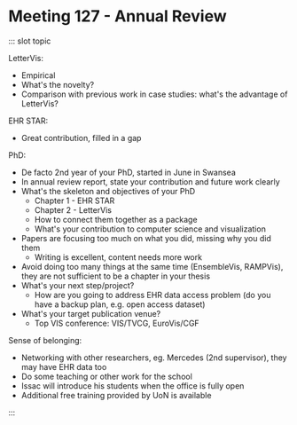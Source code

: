 # Meeting 127 - Annual Review

<Meeting index="127" members="Isaac Triguero Velazquez,Adam Ke Zhou, Wang" date="7 May 2021 14:00" nextDate="10 May 2021 11:00">

::: slot topic

LetterVis:

- Empirical
- What's the novelty?
- Comparison with previous work in case studies: what's the advantage of LetterVis?

EHR STAR:

- Great contribution, filled in a gap

PhD:
- De facto 2nd year of your PhD, started in June in Swansea
- In annual review report, state your contribution and future work clearly
- What's the skeleton and objectives of your PhD
    - Chapter 1 - EHR STAR
    - Chapter 2 - LetterVis
    - How to connect them together as a package
    - What's your contribution to computer science and visualization
- Papers are focusing too much on what you did, missing why you did them
    - Writing is excellent, content needs more work
- Avoid doing too many things at the same time (EnsembleVis, RAMPVis), they are not sufficient to be a chapter in your thesis
- What's your next step/project?
    - How are you going to address EHR data access problem (do you have a backup plan, e.g. open access dataset)
- What's your target publication venue?
    - Top VIS conference: VIS/TVCG, EuroVis/CGF

Sense of belonging:

- Networking with other researchers, eg. Mercedes (2nd supervisor), they may have EHR data too
- Do some teaching or other work for the school
- Issac will introduce his students when the office is fully open
- Additional free training provided by UoN is available

:::

</Meeting>
